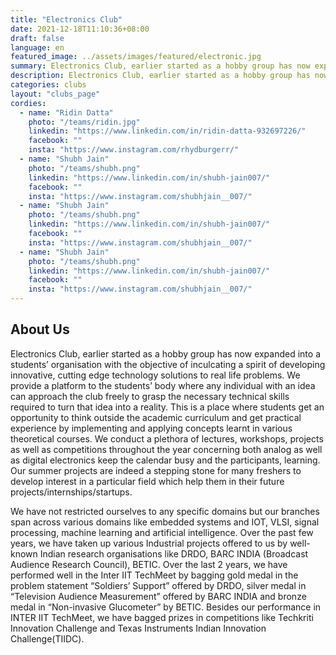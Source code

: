 ```yaml
---
title: "Electronics Club"
date: 2021-12-18T11:10:36+08:00
draft: false
language: en
featured_image: ../assets/images/featured/electronic.jpg
summary: Electronics Club, earlier started as a hobby group has now expanded into a students’ organisation with the objective of inculcating a spirit of developing innovative, cutting edge technology solutions to real life problems. We provide a platform to the students’ body where any individual with an idea can approach the club freely to grasp the necessary technical skills required to turn that idea into a reality.
description: Electronics Club, earlier started as a hobby group has now expanded into a students’ organisation with the objective of inculcating a spirit of developing innovative, cutting edge technology solutions to real life problems. We provide a platform to the students’ body where any individual with an idea can approach the club freely to grasp the necessary technical skills required to turn that idea into a reality. lacus lectus varius nisi, in tristique mi purus ut libero. Vestibulum vel convallis felis. Ut finibus lorem vestibulum lobortis rhoncus.
categories: clubs
layout: "clubs_page"
cordies:
  - name: "Ridin Datta"
    photo: "/teams/ridin.jpg"
    linkedin: "https://www.linkedin.com/in/ridin-datta-932697226/"
    facebook: ""
    insta: "https://www.instagram.com/rhydburgerr/"
  - name: "Shubh Jain"
    photo: "/teams/shubh.png"
    linkedin: "https://www.linkedin.com/in/shubh-jain007/"
    facebook: ""
    insta: "https://www.instagram.com/shubhjain__007/"
  - name: "Shubh Jain"
    photo: "/teams/shubh.png"
    linkedin: "https://www.linkedin.com/in/shubh-jain007/"
    facebook: ""
    insta: "https://www.instagram.com/shubhjain__007/"
  - name: "Shubh Jain"
    photo: "/teams/shubh.png"
    linkedin: "https://www.linkedin.com/in/shubh-jain007/"
    facebook: ""
    insta: "https://www.instagram.com/shubhjain__007/"
---
```

## About Us
Electronics Club, earlier started as a hobby group has now expanded into a students’ organisation with the objective of inculcating a spirit of developing innovative, cutting edge technology solutions to real life problems. We provide a platform to the students’ body where any individual with an idea can approach the club freely to grasp the necessary technical skills required to turn that idea into a reality. This is a place where students get an opportunity to think outside the academic curriculum and get practical experience by implementing and applying concepts learnt in various theoretical courses. We conduct a plethora of lectures, workshops, projects as well as competitions throughout the year concerning both analog as well as digital electronics keep the calendar busy and the participants, learning. Our summer projects are indeed a stepping stone for many freshers to develop interest in a particular field which help them in their future projects/internships/startups.

We have not restricted ourselves to any specific domains but our branches span across various domains like embedded systems and IOT, VLSI, signal processing, machine learning and artificial intelligence. Over the past few years, we have taken up various Industrial projects offered to us by well-known Indian research organisations like DRDO, BARC INDIA (Broadcast Audience Research Council), BETIC. Over the last 2 years, we have performed well in the Inter IIT TechMeet by bagging gold medal in the problem statement “Soldiers’ Support” offered by DRDO, silver medal in “Television Audience Measurement” offered by BARC INDIA and bronze medal in “Non-invasive Glucometer” by BETIC. Besides our performance in INTER IIT TechMeet, we have bagged prizes in competitions like Techkriti Innovation Challenge and Texas Instruments Indian Innovation Challenge(TIIDC).